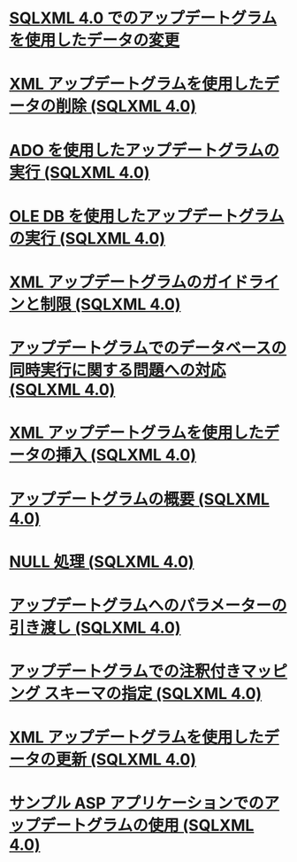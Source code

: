 # [SQLXML 4.0 でのアップデートグラムを使用したデータの変更](using-updategrams-to-modify-data-in-sqlxml-4-0.md)

# [XML アップデートグラムを使用したデータの削除 (SQLXML 4.0)](deleting-data-using-xml-updategrams-sqlxml-4-0.md)
# [ADO を使用したアップデートグラムの実行 (SQLXML 4.0)](executing-an-updategram-by-using-ado-sqlxml-4-0.md)
# [OLE DB を使用したアップデートグラムの実行 (SQLXML 4.0)](executing-an-updategram-by-using-ole-db-sqlxml-4-0.md)
# [XML アップデートグラムのガイドラインと制限 (SQLXML 4.0)](guidelines-and-limitations-of-xml-updategrams-sqlxml-4-0.md)
# [アップデートグラムでのデータベースの同時実行に関する問題への対応 (SQLXML 4.0)](handling-database-concurrency-issues-in-updategrams-sqlxml-4-0.md)
# [XML アップデートグラムを使用したデータの挿入 (SQLXML 4.0)](inserting-data-using-xml-updategrams-sqlxml-4-0.md)
# [アップデートグラムの概要 (SQLXML 4.0)](introduction-to-updategrams-sqlxml-4-0.md)
# [NULL 処理 (SQLXML 4.0)](null-handling-sqlxml-4-0.md)
# [アップデートグラムへのパラメーターの引き渡し (SQLXML 4.0)](passing-parameters-to-updategrams-sqlxml-4-0.md)
# [アップデートグラムでの注釈付きマッピング スキーマの指定 (SQLXML 4.0)](specifying-an-annotated-mapping-schema-in-an-updategram-sqlxml-4-0.md)
# [XML アップデートグラムを使用したデータの更新 (SQLXML 4.0)](updating-data-using-xml-updategrams-sqlxml-4-0.md)
# [サンプル ASP アプリケーションでのアップデートグラムの使用 (SQLXML 4.0)](using-an-updategram-in-a-sample-asp-application-sqlxml-4-0.md)
